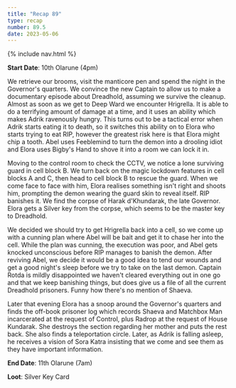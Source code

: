 ```yaml
---
title: "Recap 89"
type: recap
number: 89.5
date: 2023-05-06
---
```


{% include nav.html %}

**Start Date**: 10th Olarune (4pm)

We retrieve our brooms, visit the manticore pen and spend the night in the Governor's quarters. We convince the new Captain to allow us to make a documentary episode about Dreadhold, assuming we survive the cleanup. Almost as soon as we get to Deep Ward we encounter Hrigrella. It is able to do a terrifying amount of damage at a time, and it uses an ability which makes Adrik ravenously hungry. This turns out to be a tactical error when Adrik starts eating it to death, so it switches this ability on to Elora who starts trying to eat RIP, however the greatest risk here is that Elora might chip a tooth. Abel uses Feeblemind to turn the demon into a drooling idiot and Elora uses Bigby's Hand to shove it into a room we can lock it in.

Moving to the control room to check the CCTV, we notice a lone surviving guard in cell block B. We turn back on the magic lockdown features in cell blocks A and C, then head to cell block B to rescue the guard. When we come face to face with him, Elora realises something isn't right and shoots him, prompting the demon wearing the guard skin to reveal itself. RIP banishes it. We find the corpse of Harak d'Khundarak, the late Governor. Elora gets a Silver key from the corpse, which seems to be the master key to Dreadhold.

We decided we should try to get Hrigrella back into a cell, so we come up with a cunning plan where Abel will be bait and get it to chase her into the cell. While the plan was cunning, the execution was poor, and Abel gets knocked unconscious before RIP manages to banish the demon. After reviving Abel, we decide it would be a good idea to tend our wounds and get a good night's sleep before we try to take on the last demon. Captain Rotda is mildly disappointed we haven't cleared everything out in one go and that we keep banishing things, but does give us a file of all the current Dreadhold prisoners. Funny how there's no mention of Shaeva.

Later that evening Elora has a snoop around the Governor's quarters and finds the off-book prisoner log which records Shaeva and Matchbox Man incarcerated at the request of Control, plus Radrop at the request of House Kundarak. She destroys the section regarding her mother and puts the rest back. She also finds a teleportation circle. Later, as Adrik is falling asleep, he receives a vision of Sora Katra insisting that we come and see them as they have important information.

**End Date**: 11th Olarune (7am)

**Loot**: Silver Key Card
